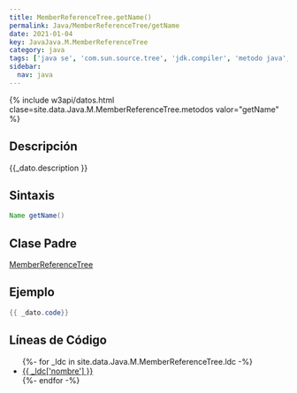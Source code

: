 ```yaml
---
title: MemberReferenceTree.getName()
permalink: Java/MemberReferenceTree/getName
date: 2021-01-04
key: JavaJava.M.MemberReferenceTree
category: java
tags: ['java se', 'com.sun.source.tree', 'jdk.compiler', 'metodo java', 'Java 1.8']
sidebar: 
  nav: java
---
```


{% include w3api/datos.html clase=site.data.Java.M.MemberReferenceTree.metodos valor="getName" %}

## Descripción
{{_dato.description }}

## Sintaxis
~~~java
Name getName()
~~~

## Clase Padre
[MemberReferenceTree](/Java/MemberReferenceTree/)

## Ejemplo
~~~java
{{ _dato.code}}
~~~

## Líneas de Código
<ul>
{%- for _ldc in site.data.Java.M.MemberReferenceTree.ldc -%}
   <li>
       <a href="{{_ldc['url'] }}">{{ _ldc['nombre'] }}</a>
   </li>
{%- endfor -%}
</ul>
